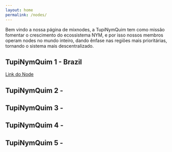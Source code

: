 ```yaml
---
layout: home
permalink: /nodes/
---
```


Bem vindo a nossa página de mixnodes, a TupiNymQuim tem como missão fomentar o crescimento do ecossistema NYM, e por isso nossos membros operam nodes no mundo inteiro, dando ênfase nas regiões mais prioritárias, tornando o sistema mais descentralizado.

## TupiNymQuim 1 - Brazil
[Link do Node](https://mixnet.explorers.guru/mixnode/7PvubVkboJQm881PxAJR6oBkMB6f8R1Au55tQjnmTasr)

## TupiNymQuim 2 - 

## TupiNymQuim 3 - 

## TupiNymQuim 4 - 

## TupiNymQuim 5 - 
